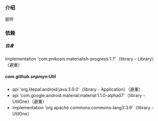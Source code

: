 ### 介绍
部件

### 依赖
##### 自身
implementation 'com.pnikosis:materialish-progress:1.7'（library - Library）（避重）
##### com.github.snpmyn:Util
* api 'org.litepal.android:java:3.0.0'（library - Application）（避重）
* api 'com.google.android.material:material:1.1.0-alpha07'（library - UtilOne）（避重）
* implementation 'org.apache.commons:commons-lang3:3.9'（library - UtilOne）
